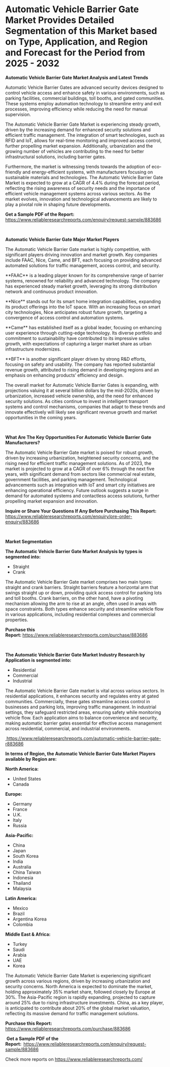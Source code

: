 <p><h1>Automatic Vehicle Barrier Gate Market Provides Detailed Segmentation of this Market based on Type, Application, and Region and Forecast for the Period from 2025 - 2032</h1></p><p><strong>Automatic Vehicle Barrier Gate Market Analysis and Latest Trends</strong></p>
<p><p>Automatic Vehicle Barrier Gates are advanced security devices designed to control vehicle access and enhance safety in various environments, such as parking facilities, commercial buildings, toll booths, and gated communities. These systems employ automation technology to streamline entry and exit processes, improving efficiency while reducing the need for manual supervision.</p><p>The Automatic Vehicle Barrier Gate Market is experiencing steady growth, driven by the increasing demand for enhanced security solutions and efficient traffic management. The integration of smart technologies, such as RFID and IoT, allows for real-time monitoring and improved access control, further propelling market expansion. Additionally, urbanization and the growing number of vehicles are contributing to the need for better infrastructural solutions, including barrier gates.</p><p>Furthermore, the market is witnessing trends towards the adoption of eco-friendly and energy-efficient systems, with manufacturers focusing on sustainable materials and technologies. The Automatic Vehicle Barrier Gate Market is expected to grow at a CAGR of 4.4% during the forecast period, reflecting the rising awareness of security needs and the importance of efficient vehicle management systems across various sectors. As the market evolves, innovation and technological advancements are likely to play a pivotal role in shaping future developments.</p></p>
<p><strong>Get a Sample PDF of the Report:&nbsp;</strong> <a href="https://www.reliableresearchreports.com/enquiry/request-sample/883686?utm_campaign=2566&utm_medium=2&utm_source=Github&utm_content=ia&utm_term=24022025&utm_id=automatic-vehicle-barrier-gate">https://www.reliableresearchreports.com/enquiry/request-sample/883686</a></p>
<p>&nbsp;</p>
<p><strong>Automatic Vehicle Barrier Gate Major Market Players</strong></p>
<p><p>The Automatic Vehicle Barrier Gate market is highly competitive, with significant players driving innovation and market growth. Key companies include FAAC, Nice, Came, and BFT, each focusing on providing advanced automated solutions for traffic management, access control, and security.</p><p>**FAAC** is a leading player known for its comprehensive range of barrier systems, renowned for reliability and advanced technology. The company has experienced steady market growth, leveraging its strong distribution network and continuous product innovation.</p><p>**Nice** stands out for its smart home integration capabilities, expanding its product offerings into the IoT space. With an increasing focus on smart city technologies, Nice anticipates robust future growth, targeting a convergence of access control and automation systems.</p><p>**Came** has established itself as a global leader, focusing on enhancing user experience through cutting-edge technology. Its diverse portfolio and commitment to sustainability have contributed to its impressive sales growth, with expectations of capturing a larger market share as urban infrastructure modernizes.</p><p>**BFT** is another significant player driven by strong R&D efforts, focusing on safety and usability. The company has reported substantial revenue growth, attributed to rising demand in developing regions and an emphasis on enhancing products’ efficiency and design.</p><p>The overall market for Automatic Vehicle Barrier Gates is expanding, with projections valuing it at several billion dollars by the mid-2020s, driven by urbanization, increased vehicle ownership, and the need for enhanced security solutions. As cities continue to invest in intelligent transport systems and control mechanisms, companies that adapt to these trends and innovate effectively will likely see significant revenue growth and market opportunities in the coming years.</p></p>
<p>&nbsp;</p>
<p><strong>What Are The Key Opportunities For Automatic Vehicle Barrier Gate Manufacturers?</strong></p>
<p><p>The Automatic Vehicle Barrier Gate market is poised for robust growth, driven by increasing urbanization, heightened security concerns, and the rising need for efficient traffic management solutions. As of 2023, the market is projected to grow at a CAGR of over 6% through the next five years, with significant demand from sectors like commercial real estate, government facilities, and parking management. Technological advancements such as integration with IoT and smart city initiatives are enhancing operational efficiency. Future outlook suggests a surge in demand for automated systems and contactless access solutions, further propelling market expansion and innovation.</p></p>
<p><strong>Inquire or Share Your Questions If Any Before Purchasing This Report:</strong> <a href="https://www.reliableresearchreports.com/enquiry/pre-order-enquiry/883686?utm_campaign=2566&utm_medium=2&utm_source=Github&utm_content=ia&utm_term=24022025&utm_id=automatic-vehicle-barrier-gate">https://www.reliableresearchreports.com/enquiry/pre-order-enquiry/883686</a></p>
<p>&nbsp;</p>
<p><strong>Market Segmentation</strong></p>
<p><strong>The Automatic Vehicle Barrier Gate Market Analysis by types is segmented into:</strong></p>
<p><ul><li>Straight</li><li>Crank</li></ul></p>
<p><p>The Automatic Vehicle Barrier Gate market comprises two main types: straight and crank barriers. Straight barriers feature a horizontal arm that swings straight up or down, providing quick access control for parking lots and toll booths. Crank barriers, on the other hand, have a pivoting mechanism allowing the arm to rise at an angle, often used in areas with space constraints. Both types enhance security and streamline vehicle flow in various applications, including residential complexes and commercial properties.</p></p>
<p><strong>Purchase this Report:&nbsp;</strong><a href="https://www.reliableresearchreports.com/purchase/883686?utm_campaign=2566&utm_medium=2&utm_source=Github&utm_content=ia&utm_term=24022025&utm_id=automatic-vehicle-barrier-gate">https://www.reliableresearchreports.com/purchase/883686</a></p>
<p>&nbsp;</p>
<p><strong>The Automatic Vehicle Barrier Gate Market Industry Research by Application is segmented into:</strong></p>
<p><ul><li>Residential</li><li>Commercial</li><li>Industrial</li></ul></p>
<p><p>The Automatic Vehicle Barrier Gate market is vital across various sectors. In residential applications, it enhances security and regulates entry at gated communities. Commercially, these gates streamline access control in businesses and parking lots, improving traffic management. In industrial settings, they safeguard restricted areas, ensuring safety while monitoring vehicle flow. Each application aims to balance convenience and security, making automatic barrier gates essential for effective access management across residential, commercial, and industrial environments.</p></p>
<p><a href="https://www.reliableresearchreports.com/automatic-vehicle-barrier-gate-r883686?utm_campaign=2566&utm_medium=2&utm_source=Github&utm_content=ia&utm_term=24022025&utm_id=automatic-vehicle-barrier-gate">&nbsp;https://www.reliableresearchreports.com/automatic-vehicle-barrier-gate-r883686</a></p>
<p><strong>In terms of Region, the Automatic Vehicle Barrier Gate Market Players available by Region are:</strong></p>
<p>
    <p> <strong> North America: </strong>
        <ul>
            <li>United States</li>
            <li>Canada</li>
        </ul>
        </p> 
    <p> <strong> Europe: </strong>
        <ul>
            <li>Germany</li>
            <li>France</li>
            <li>U.K.</li>
            <li>Italy</li>
            <li>Russia</li>
        </ul>
        </p> 
    <p> <strong> Asia-Pacific: </strong>
        <ul>
            <li>China</li>
            <li>Japan</li>
            <li>South Korea</li>
            <li>India</li>
            <li>Australia</li>
            <li>China Taiwan</li>
            <li>Indonesia</li>
            <li>Thailand</li>
            <li>Malaysia</li>
        </ul>
        </p> 
    <p> <strong> Latin America: </strong>
        <ul>
            <li>Mexico</li>
            <li>Brazil</li>
            <li>Argentina Korea</li>
            <li>Colombia</li>
        </ul>
        </p> 
    <p> <strong> Middle East & Africa: </strong>
        <ul>
            <li>Turkey</li>
            <li>Saudi</li>
            <li>Arabia</li>
            <li>UAE</li>
            <li>Korea</li>
        </ul>
    </p>
    </p>
<p><p>The Automatic Vehicle Barrier Gate Market is experiencing significant growth across various regions, driven by increasing urbanization and security concerns. North America is expected to dominate the market, holding approximately 35% market share, followed closely by Europe at 30%. The Asia-Pacific region is rapidly expanding, projected to capture around 25% due to rising infrastructure investments. China, as a key player, is anticipated to contribute about 20% of the global market valuation, reflecting its massive demand for traffic management solutions.</p></p>
<p><strong>Purchase this Report: </strong><a href="https://www.reliableresearchreports.com/purchase/883686?utm_campaign=2566&utm_medium=2&utm_source=Github&utm_content=ia&utm_term=24022025&utm_id=automatic-vehicle-barrier-gate">https://www.reliableresearchreports.com/purchase/883686</a></p>
<p>&nbsp;<strong>Get a Sample PDF of the Report:&nbsp;&nbsp;</strong><a href="https://www.reliableresearchreports.com/enquiry/request-sample/883686?utm_campaign=2566&utm_medium=2&utm_source=Github&utm_content=ia&utm_term=24022025&utm_id=automatic-vehicle-barrier-gate">https://www.reliableresearchreports.com/enquiry/request-sample/883686</a></p>
<p><strong></strong></p>
<p>Check more reports on <a href="https://www.reliableresearchreports.com/?utm_campaign=2566&utm_medium=2&utm_source=Github&utm_content=ia&utm_term=24022025&utm_id=automatic-vehicle-barrier-gate">https://www.reliableresearchreports.com/</a></p>